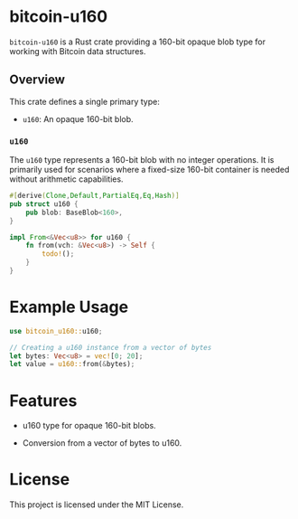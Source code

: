 # bitcoin-u160

`bitcoin-u160` is a Rust crate providing a 160-bit opaque blob type for working with Bitcoin data structures.

## Overview

This crate defines a single primary type:

- `u160`: An opaque 160-bit blob.

### `u160`

The `u160` type represents a 160-bit blob with no integer operations. It is primarily used for scenarios where a fixed-size 160-bit container is needed without arithmetic capabilities.

```rust
#[derive(Clone,Default,PartialEq,Eq,Hash)]
pub struct u160 {
    pub blob: BaseBlob<160>,
}

impl From<&Vec<u8>> for u160 {
    fn from(vch: &Vec<u8>) -> Self {
        todo!();
    }
}
```

# Example Usage

```rust
use bitcoin_u160::u160;

// Creating a u160 instance from a vector of bytes
let bytes: Vec<u8> = vec![0; 20];
let value = u160::from(&bytes);
```

# Features

- u160 type for opaque 160-bit blobs.

- Conversion from a vector of bytes to u160.

# License

This project is licensed under the MIT License.
